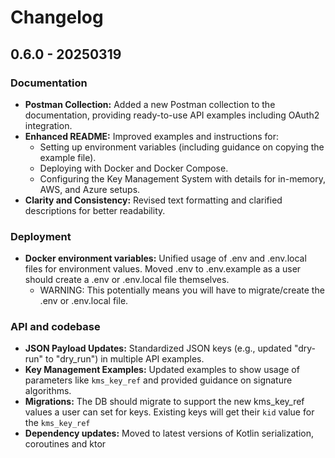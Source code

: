 # Changelog

## 0.6.0 - 20250319
### Documentation

- **Postman Collection:** Added a new Postman collection to the documentation, providing ready-to-use API examples including OAuth2 integration.
- **Enhanced README:** Improved examples and instructions for:
  - Setting up environment variables (including guidance on copying the example file).
  - Deploying with Docker and Docker Compose.
  - Configuring the Key Management System with details for in-memory, AWS, and Azure setups.
- **Clarity and Consistency:** Revised text formatting and clarified descriptions for better readability.

### Deployment
- **Docker environment variables:** Unified usage of .env and .env.local files for environment values. Moved .env to .env.example as a user should create a .env or .env.local file themselves.
  - WARNING: This potentially means you will have to migrate/create the .env or .env.local file.

### API and codebase
- **JSON Payload Updates:** Standardized JSON keys (e.g., updated "dry-run" to "dry_run") in multiple API examples.
- **Key Management Examples:** Updated examples to show usage of parameters like `kms_key_ref` and provided guidance on signature algorithms.
- **Migrations:** The DB should migrate to support the new kms_key_ref values a user can set for keys. Existing keys will get their `kid` value for the `kms_key_ref`
- **Dependency updates:** Moved to latest versions of Kotlin serialization, coroutines and ktor
 
